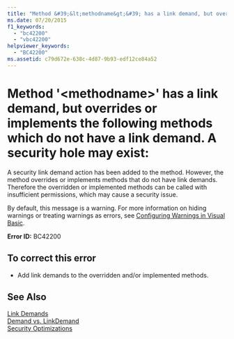 ```yaml
---
title: "Method &#39;&lt;methodname&gt;&#39; has a link demand, but overrides or implements the following methods which do not have a link demand. A security hole may exist:"
ms.date: 07/20/2015
f1_keywords: 
  - "bc42200"
  - "vbc42200"
helpviewer_keywords: 
  - "BC42200"
ms.assetid: c79d672e-638c-4d87-9b93-edf12ce84a52
---
```

# Method &#39;&lt;methodname&gt;&#39; has a link demand, but overrides or implements the following methods which do not have a link demand. A security hole may exist:
A security link demand action has been added to the method. However, the method overrides or implements methods that do not have link demands. Therefore the overridden or implemented methods can be called with insufficient permissions, which may cause a security issue.  
  
 By default, this message is a warning. For more information on hiding warnings or treating warnings as errors, see [Configuring Warnings in Visual Basic](/visualstudio/ide/configuring-warnings-in-visual-basic).  
  
 **Error ID:** BC42200  
  
## To correct this error  
  
-   Add link demands to the overridden and/or implemented methods.  
  
## See Also  
 [Link Demands](../../framework/misc/link-demands.md)  
 [Demand vs. LinkDemand](http://msdn.microsoft.com/library/1ab877f2-70f4-4e0d-8116-943999dfe8f5)  
 [Security Optimizations](http://msdn.microsoft.com/library/cf255069-d85d-4de3-914a-e4625215a7c0)
